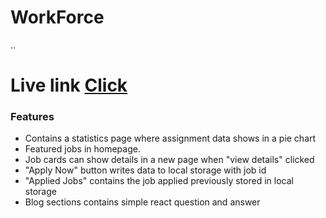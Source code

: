 # WorkForce
..
    	<h1>Live link [Click](https://dulcet-rabanadas-e9adc9.netlify.app/)</h1>
    <h3>Features </h3>
    <ul>
        <li>Contains a statistics page where assignment data shows in a pie chart</li>
        <li>Featured jobs in homepage.</li>
        <li>Job cards can show details in a new page when "view details" clicked</li>
        <li>"Apply Now" button writes data to local storage with job id</li>
        <li>"Applied Jobs" contains the job applied previously stored in local storage</li>
        <li>Blog sections contains simple react question and answer</li>
    </ul>
